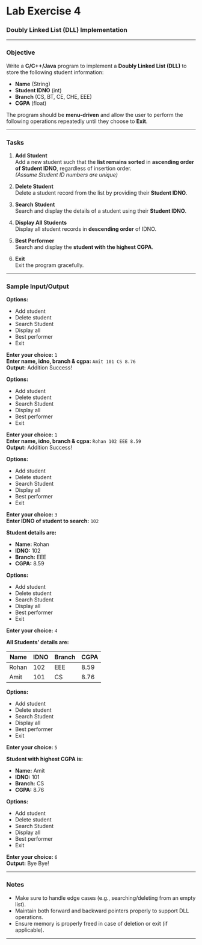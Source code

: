 # Lab Exercise 4  
### Doubly Linked List (DLL) Implementation

---

### Objective

Write a **C/C++/Java** program to implement a **Doubly Linked List (DLL)** to store the following student information:
- **Name** (String)
- **Student IDNO** (int)
- **Branch** (CS, BT, CE, CHE, EEE)
- **CGPA** (float)

The program should be **menu-driven** and allow the user to perform the following operations repeatedly until they choose to **Exit**.

---

### Tasks

1. **Add Student**  
   Add a new student such that the **list remains sorted** in **ascending order of Student IDNO**, regardless of insertion order.  
   *(Assume Student ID numbers are unique)*

2. **Delete Student**  
   Delete a student record from the list by providing their **Student IDNO**.

3. **Search Student**  
   Search and display the details of a student using their **Student IDNO**.

4. **Display All Students**  
   Display all student records in **descending order** of IDNO.

5. **Best Performer**  
   Search and display the **student with the highest CGPA**.

6. **Exit**  
   Exit the program gracefully.

---

### Sample Input/Output

**Options:**

- Add student  
- Delete student  
- Search Student  
- Display all  
- Best performer  
- Exit  

**Enter your choice:** `1`  
**Enter name, idno, branch & cgpa:** `Amit 101 CS 8.76`  
**Output:** Addition Success!

**Options:**

- Add student  
- Delete student  
- Search Student  
- Display all  
- Best performer  
- Exit  

**Enter your choice:** `1`  
**Enter name, idno, branch & cgpa:** `Rohan 102 EEE 8.59`  
**Output:** Addition Success!

**Options:**

- Add student  
- Delete student  
- Search Student  
- Display all  
- Best performer  
- Exit  

**Enter your choice:** `3`  
**Enter IDNO of student to search:** `102`  

**Student details are:**  
- **Name:** Rohan  
- **IDNO:** 102  
- **Branch:** EEE  
- **CGPA:** 8.59  

**Options:**

- Add student  
- Delete student  
- Search Student  
- Display all  
- Best performer  
- Exit  

**Enter your choice:** `4`  

**All Students’ details are:**  

| Name  | IDNO | Branch | CGPA |
|-------|------|--------|------|
| Rohan | 102  | EEE    | 8.59 |
| Amit  | 101  | CS     | 8.76 |

**Options:**

- Add student  
- Delete student  
- Search Student  
- Display all  
- Best performer  
- Exit  

**Enter your choice:** `5`  

**Student with highest CGPA is:**  
- **Name:** Amit  
- **IDNO:** 101  
- **Branch:** CS  
- **CGPA:** 8.76  


**Options:**

- Add student  
- Delete student  
- Search Student  
- Display all  
- Best performer  
- Exit  

**Enter your choice:** `6`  
**Output:** Bye Bye!

---

### Notes

- Make sure to handle edge cases (e.g., searching/deleting from an empty list).
- Maintain both forward and backward pointers properly to support DLL operations.
- Ensure memory is properly freed in case of deletion or exit (if applicable).

---
